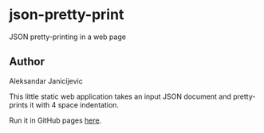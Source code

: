 # json-pretty-print

JSON pretty-printing in a web page

## Author

Aleksandar Janicijevic

This little static web application takes an input JSON document
and pretty-prints it with 4 space indentation.

Run it in GitHub pages [here](https://ajanicij.github.io/json-pretty-print/).
